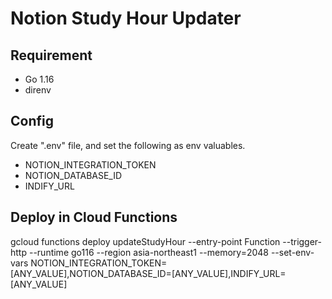 # Notion Study Hour Updater

## Requirement
* Go 1.16
* direnv

## Config
Create ".env" file, and set the following as env valuables.
* NOTION_INTEGRATION_TOKEN
* NOTION_DATABASE_ID
* INDIFY_URL

## Deploy in Cloud Functions
gcloud functions deploy updateStudyHour --entry-point Function --trigger-http --runtime go116 --region asia-northeast1 --memory=2048 --set-env-vars NOTION_INTEGRATION_TOKEN=[ANY_VALUE],NOTION_DATABASE_ID=[ANY_VALUE],INDIFY_URL=[ANY_VALUE]


